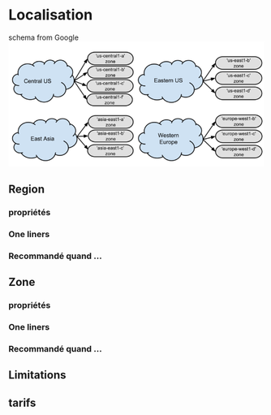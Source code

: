 # Localisation

schema from Google
![Régions et zones](assets/zones_diagram.png)

## Region
### propriétés
### One liners
### Recommandé quand ...

## Zone
### propriétés
### One liners
### Recommandé quand ...

## Limitations
## tarifs


